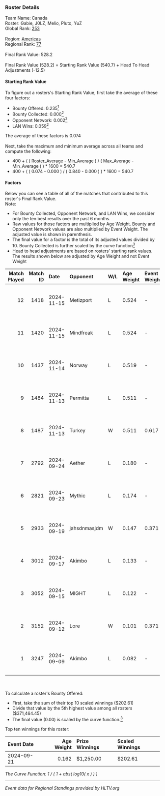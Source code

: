 ### Roster Details<br />
Team Name: Canada<br />
Roster: Gabie, J0LZ, Melio, Pluto, YuZ<br />
Global Rank: [253](../../standings_global_2025_02_24.md)<br />
<br />
Region: [Americas]( ../../standings_americas_2025_02_24.md)<br />
Regional Rank: [77]( ../../standings_americas_2025_02_24.md)<br />
<br />
Final Rank Value:  528.2<br />
<br />
Final Rank Value (528.2) = Starting Rank Value (540.7) + Head To Head Adjustments (-12.5)<br />

#### Starting Rank Value<br />
To figure out a rosters's Starting Rank Value, first take the average of these four factors:<br />
- Bounty Offered: 0.235[<sup>1</sup>](#table2)
- Bounty Collected: 0.000[<sup>2</sup>](#table1)
- Opponent Network: 0.002[<sup>2</sup>](#table1)
- LAN Wins: 0.059[<sup>2</sup>](#table1)

The average of these factors is 0.074<br />
<br />
Next, take the maximum and minimum average across all teams and compute the following:<br />
- 400 + ( ( Roster_Average - Min_Average ) / ( Max_Average - Min_Average ) ) * 1600 = 540.7
- 400 + ( ( 0.074 - 0.000 ) / ( 0.840 - 0.000 ) ) * 1600 = 540.7


#### Factors<br />
Below you can see a table of all of the matches that contributed to this roster's Final Rank Value.<br />
Note:<br />

- For Bounty Collected, Opponent Network, and LAN Wins, we consider only the ten best results over the past 6 months.
- Raw values for those factors are multiplied by Age Weight. Bounty and Opponent Network values are also multiplied by Event Weight. The adjusted value is shown in parenthesis.
- The final value for a factor is the total of its adjusted values divided by 10. Bounty Collected is further scaled by the curve function[<sup>3</sup>](#curveFunction)
- Head to head adjustments are based on rosters' starting rank values. The results shown below are adjusted by Age Weight and not Event Weight
<span id="table1"></span><br />


| Match Played | Match ID | Date       | Opponent     | W/L | Age Weight | Event Weight | Bounty Collected | Opponent Network | LAN Wins  | H2H Adj. | Roster                             |
| -: | -: | :- | :- | :- | :- | :- | :- | :- | :- | -: | :- |
|           12 |     1418 | 2024-11-15 | Metizport    | L   | 0.524      | -            | -                | -                | -         |    -0.82 | Gabie, J0LZ, Melio, Pluto, YuZ     |
|           11 |     1420 | 2024-11-15 | Mindfreak    | L   | 0.524      | -            | -                | -                | -         |    -4.93 | Gabie, J0LZ, Melio, Pluto, YuZ     |
|           10 |     1437 | 2024-11-14 | Norway       | L   | 0.519      | -            | -                | -                | -         |    -7.00 | Gabie, J0LZ, Melio, Pluto, YuZ     |
|            9 |     1484 | 2024-11-13 | Permitta     | L   | 0.511      | -            | -                | -                | -         |    -2.15 | Gabie, J0LZ, Melio, Pluto, YuZ     |
|            8 |     1487 | 2024-11-13 | Turkey       | W   | 0.511      | 0.617        | 0.000 (0.000)    | 0.061 (0.019)    | 1 (0.511) |     9.41 | Gabie, J0LZ, Melio, Pluto, YuZ     |
|            7 |     2792 | 2024-09-24 | Aether       | L   | 0.180      | -            | -                | -                | -         |    -3.31 | BiNoX, Gabie, J0LZ, Melio, TENSKEE |
|            6 |     2821 | 2024-09-23 | Mythic       | L   | 0.174      | -            | -                | -                | -         |    -3.13 | BiNoX, Gabie, J0LZ, Melio, TENSKEE |
|            5 |     2933 | 2024-09-19 | jahsdnmasjdm | W   | 0.147      | 0.371        | 0.000 (0.000)    | 0.016 (0.001)    | 0 (0.000) |     1.97 | BiNoX, Gabie, J0LZ, Melio, TENSKEE |
|            4 |     3012 | 2024-09-17 | Akimbo       | L   | 0.133      | -            | -                | -                | -         |    -1.57 | BiNoX, Gabie, J0LZ, Melio, TENSKEE |
|            3 |     3052 | 2024-09-15 | MIGHT        | L   | 0.122      | -            | -                | -                | -         |    -0.99 | BiNoX, Gabie, J0LZ, Melio, TENSKEE |
|            2 |     3152 | 2024-09-12 | Lore         | W   | 0.101      | 0.371        | 0.000 (0.000)    | 0.029 (0.001)    | 0 (0.000) |     1.00 | BiNoX, Gabie, J0LZ, Melio, TENSKEE |
|            1 |     3247 | 2024-09-09 | Akimbo       | L   | 0.082      | -            | -                | -                | -         |    -0.98 | BiNoX, Gabie, J0LZ, Melio, TENSKEE |

<br />
<span id="table2"></span><br />
To calculate a roster's Bounty Offered:<br />

- First, take the sum of their top 10 scaled winnings ($202.61)
- Divide that value by the 5th highest value among all rosters ($371,464.45)
- The final value (0.00) is scaled by the curve function.[<sup>3</sup>](#curveFunction)

Top ten winnings for this roster:<br />

| Event Date | Age Weight | Prize Winnings | Scaled Winnings |
| :- | -: | :- | :- |
| 2024-09-21 |      0.162 | $1,250.00      | $202.61         |


<span id="curveFunction"></span>_The Curve Function: 1 / ( 1 + abs( log10( x ) ) )_<br />

---
_Event data for Regional Standings provided by HLTV.org_<br />
